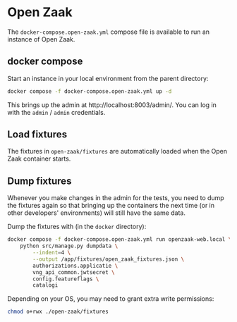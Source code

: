 # Open Zaak

The `docker-compose.open-zaak.yml` compose file is available to run an instance of Open Zaak.

## docker compose

Start an instance in your local environment from the parent directory:

```bash
docker compose -f docker-compose.open-zaak.yml up -d
```

This brings up the admin at http://localhost:8003/admin/. You can log in with the `admin` / `admin`
credentials.

## Load fixtures

The fixtures in `open-zaak/fixtures` are automatically loaded when the Open Zaak container starts.

## Dump fixtures

Whenever you make changes in the admin for the tests, you need to dump the fixtures again so that
bringing up the containers the next time (or in other developers' environments) will still have the
same data.

Dump the fixtures with (in the `docker` directory):

```bash
docker compose -f docker-compose.open-zaak.yml run openzaak-web.local \
    python src/manage.py dumpdata \
        --indent=4 \
        --output /app/fixtures/open_zaak_fixtures.json \
        authorizations.applicatie \
        vng_api_common.jwtsecret \
        config.featureflags \
        catalogi
```

Depending on your OS, you may need to grant extra write permissions:

```bash
chmod o+rwx ./open-zaak/fixtures
```
